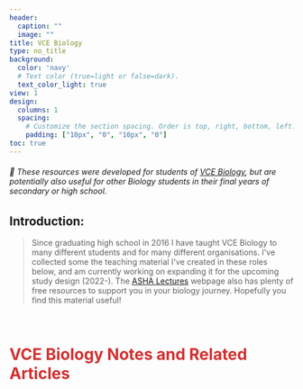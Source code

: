 ```yaml
---
header:
  caption: ""
  image: ""
title: VCE Biology 
type: no_title
background:
  color: 'navy'
  # Text color (true=light or false=dark).
  text_color_light: true
view: 1
design:
  columns: 1
  spacing:
    # Customize the section spacing. Order is top, right, bottom, left.
    padding: ["10px", "0", "10px", "0"]
toc: true 
---
```




###### <span> :triangular_flag_on_post: These resources were developed for students of  [VCE Biology](https://www.vcaa.vic.edu.au/curriculum/vce/vce-study-designs/biology/Pages/Index.aspx), but are potentially also useful for other  Biology students in their final years of secondary or high school. </span>


## Introduction: 

> Since graduating high school in 2016 I have taught VCE Biology to many different students and for many different organisations. I've collected some the teaching material I've created in these roles below, and am currently working on expanding it for the upcoming study design (2022-). The [ASHA Lectures](https://ashalectures.org/vce-resources) webpage also has plenty of free resources to support you in your biology journey. Hopefully you find this material useful! 

<p>&nbsp;</p>


# <span style="color:#D32F2F"> VCE Biology Notes and Related Articles </span>

